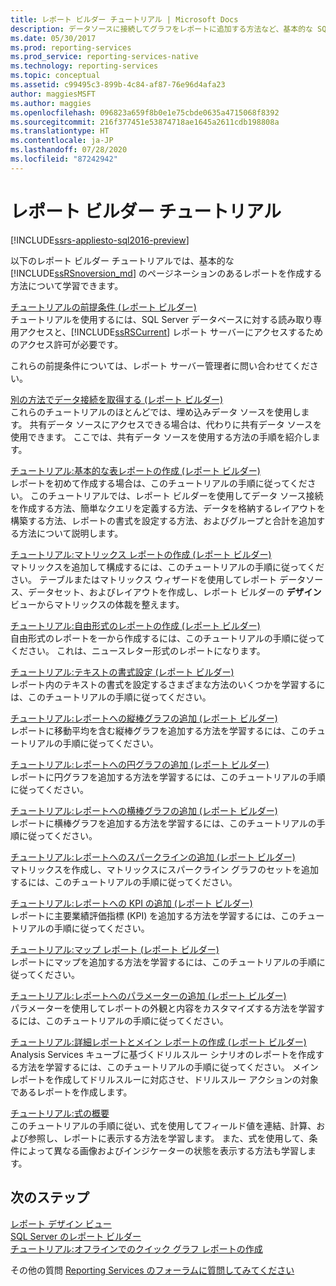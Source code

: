 ```yaml
---
title: レポート ビルダー チュートリアル | Microsoft Docs
description: データソースに接続してグラフをレポートに追加する方法など、基本的な SQL Server Reporting Services (SSRS) のページ分割されたレポートを作成する方法について説明します。
ms.date: 05/30/2017
ms.prod: reporting-services
ms.prod_service: reporting-services-native
ms.technology: reporting-services
ms.topic: conceptual
ms.assetid: c99495c3-899b-4c84-af87-76e96d4afa23
author: maggiesMSFT
ms.author: maggies
ms.openlocfilehash: 096823a659f8b0e1e75cbde0635a4715068f8392
ms.sourcegitcommit: 216f377451e53874718ae1645a2611cdb198808a
ms.translationtype: HT
ms.contentlocale: ja-JP
ms.lasthandoff: 07/28/2020
ms.locfileid: "87242942"
---
```

# <a name="report-builder-tutorials"></a>レポート ビルダー チュートリアル

[!INCLUDE[ssrs-appliesto-sql2016-preview](../includes/ssrs-appliesto-sql2016-preview.md)]

以下のレポート ビルダー チュートリアルでは、基本的な [!INCLUDE[ssRSnoversion_md](../includes/ssrsnoversion-md.md)] のページネーションのあるレポートを作成する方法について学習できます。  
  
[チュートリアルの前提条件 (レポート ビルダー)](../reporting-services/prerequisites-for-tutorials-report-builder.md)  
チュートリアルを使用するには、SQL Server データベースに対する読み取り専用アクセスと、[!INCLUDE[ssRSCurrent](../includes/ssrscurrent-md.md)] レポート サーバーにアクセスするためのアクセス許可が必要です。  
  
これらの前提条件については、レポート サーバー管理者に問い合わせてください。  
  
[別の方法でデータ接続を取得する (レポート ビルダー)](../reporting-services/alternative-ways-to-get-a-data-connection-report-builder.md)  
これらのチュートリアルのほとんどでは、埋め込みデータ ソースを使用します。 共有データ ソースにアクセスできる場合は、代わりに共有データ ソースを使用できます。 ここでは、共有データ ソースを使用する方法の手順を紹介します。  
  
[チュートリアル:基本的な表レポートの作成 &#40;レポート ビルダー&#41;](../reporting-services/tutorial-creating-a-basic-table-report-report-builder.md)  
レポートを初めて作成する場合は、このチュートリアルの手順に従ってください。 このチュートリアルでは、レポート ビルダーを使用してデータ ソース接続を作成する方法、簡単なクエリを定義する方法、データを格納するレイアウトを構築する方法、レポートの書式を設定する方法、およびグループと合計を追加する方法について説明します。  
  
[チュートリアル:マトリックス レポートの作成 &#40;レポート ビルダー&#41;](../reporting-services/tutorial-creating-a-matrix-report-report-builder.md)  
マトリックスを追加して構成するには、このチュートリアルの手順に従ってください。 テーブルまたはマトリックス ウィザードを使用してレポート データソース、データセット、およびレイアウトを作成し、レポート ビルダーの **デザイン** ビューからマトリックスの体裁を整えます。  
  
[チュートリアル:自由形式のレポートの作成 &#40;レポート ビルダー&#41;](../reporting-services/tutorial-creating-a-free-form-report-report-builder.md)  
自由形式のレポートを一から作成するには、このチュートリアルの手順に従ってください。 これは、ニュースレター形式のレポートになります。  
  
[チュートリアル:テキストの書式設定 &#40;レポート ビルダー&#41;](../reporting-services/tutorial-format-text-report-builder.md)  
レポート内のテキストの書式を設定するさまざまな方法のいくつかを学習するには、このチュートリアルの手順に従ってください。  
  
[チュートリアル:レポートへの縦棒グラフの追加 &#40;レポート ビルダー&#41;](../reporting-services/tutorial-add-a-column-chart-to-your-report-report-builder.md)  
レポートに移動平均を含む縦棒グラフを追加する方法を学習するには、このチュートリアルの手順に従ってください。  
  
[チュートリアル:レポートへの円グラフの追加 &#40;レポート ビルダー&#41;](../reporting-services/tutorial-add-a-pie-chart-to-your-report-report-builder.md)  
レポートに円グラフを追加する方法を学習するには、このチュートリアルの手順に従ってください。  
  
[チュートリアル:レポートへの横棒グラフの追加 &#40;レポート ビルダー&#41;](../reporting-services/tutorial-add-a-bar-chart-to-your-report-report-builder.md)  
レポートに横棒グラフを追加する方法を学習するには、このチュートリアルの手順に従ってください。  
  
[チュートリアル:レポートへのスパークラインの追加 &#40;レポート ビルダー&#41;](../reporting-services/tutorial-add-a-sparkline-to-your-report-report-builder.md)  
マトリックスを作成し、マトリックスにスパークライン グラフのセットを追加するには、このチュートリアルの手順に従ってください。  
  
[チュートリアル:レポートへの KPI の追加 &#40;レポート ビルダー&#41;](../reporting-services/tutorial-adding-a-kpi-to-your-report-report-builder.md)  
レポートに主要業績評価指標 (KPI) を追加する方法を学習するには、このチュートリアルの手順に従ってください。  
  
[チュートリアル:マップ レポート &#40;レポート ビルダー&#41;](../reporting-services/tutorial-map-report-report-builder.md)  
レポートにマップを追加する方法を学習するには、このチュートリアルの手順に従ってください。  
  
[チュートリアル:レポートへのパラメーターの追加 &#40;レポート ビルダー&#41;](../reporting-services/tutorial-add-a-parameter-to-your-report-report-builder.md)  
パラメーターを使用してレポートの外観と内容をカスタマイズする方法を学習するには、このチュートリアルの手順に従ってください。  
  
[チュートリアル:詳細レポートとメイン レポートの作成 &#40;レポート ビルダー&#41;](../reporting-services/tutorial-creating-drillthrough-and-main-reports-report-builder.md)  
Analysis Services キューブに基づくドリルスルー シナリオのレポートを作成する方法を学習するには、このチュートリアルの手順に従ってください。 メイン レポートを作成してドリルスルーに対応させ、ドリルスルー アクションの対象であるレポートを作成します。  
  
[チュートリアル:式の概要](../reporting-services/tutorial-introducing-expressions.md)  
このチュートリアルの手順に従い、式を使用してフィールド値を連結、計算、および参照し、レポートに表示する方法を学習します。 また、式を使用して、条件によって異なる画像およびインジケーターの状態を表示する方法も学習します。  

## <a name="next-steps"></a>次のステップ

[レポート デザイン ビュー](../reporting-services/report-builder/report-design-view-report-builder.md)  
[SQL Server のレポート ビルダー](../reporting-services/report-builder/report-builder-in-sql-server-2016.md)  
[チュートリアル:オフラインでのクイック グラフ レポートの作成](../reporting-services/report-builder/tutorial-create-a-quick-chart-report-offline-report-builder.md)  

その他の質問 [Reporting Services のフォーラムに質問してみてください](https://go.microsoft.com/fwlink/?LinkId=620231)
